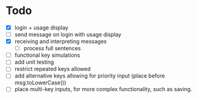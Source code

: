 # Todo

- [x] login + usage display
- [ ] send message on login with usage display
- [x] receiving and interpreting messages
  - [ ] process full sentences
- [ ] functional key simulations
- [ ] add unit testing
- [ ] restrict repeated keys allowed
- [ ] add alternative keys allowing for priority input (place before msg.toLowerCase())
- [ ] place multi-key inputs, for more complex functionality, such as saving.
